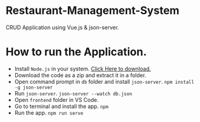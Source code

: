 # Restaurant-Management-System
CRUD Application using Vue.js &amp; json-server.

# How to run the Application.
- Install `Node.js` in your system. [Click Here to download.](https://nodejs.org/en/)
- Download the code as a zip and extract it in a folder.
- Open command prompt in `db` folder and install `json-server`.
`npm install -g json-server`
- Run `json-server`.
`json-server --watch db.json`
- Open `frontend` folder in VS Code.
- Go to terminal and install the app.
`npm `
- Run the app.
`npm run serve`
